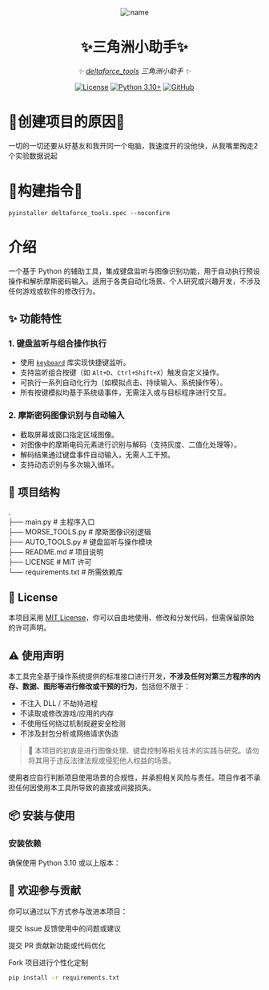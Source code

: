 
<div align="center">

![:name](https://count.getloli.com/@deltaforce_tools?name=deltaforce_tools&theme=capoo-1&padding=6&offset=0&align=top&scale=1&pixelated=1&darkmode=auto)

# ✨三角洲小助手✨

_✨ [deltaforce_tools]([https://github.com/AstrBotDevs/AstrBot](https://github.com/windhide/deltaforce_tools)) 三角洲小助手 ✨_  

[![License](https://img.shields.io/badge/License-MIT-green.svg)](https://opensource.org/licenses/MIT)
[![Python 3.10+](https://img.shields.io/badge/Python-3.10%2B-blue.svg)](https://www.python.org/)
[![GitHub](https://img.shields.io/badge/作者-WindHide-blue)](https://github.com/windhide)

</div>

# 🥹创建项目的原因🥹

一切的一切还要从好基友和我开同一个电脑，我速度开的没他快，从我嘴里掏走2个实验数据说起

# 🔨构建指令🔨
```shell
pyinstaller deltaforce_tools.spec --noconfirm
```

# 介绍

一个基于 Python 的辅助工具，集成键盘监听与图像识别功能，用于自动执行预设操作和解析摩斯密码输入。适用于各类自动化场景、个人研究或兴趣开发，不涉及任何游戏或软件的修改行为。

## ✨ 功能特性

### 1. 键盘监听与组合操作执行
- 使用 [`keyboard`](https://github.com/boppreh/keyboard) 库实现快捷键监听。
- 支持监听组合按键（如 `Alt+D`、`Ctrl+Shift+X`）触发自定义操作。
- 可执行一系列自动化行为（如模拟点击、持续输入、系统操作等）。
- 所有按键模拟均基于系统级事件，无需注入或与目标程序进行交互。

### 2. 摩斯密码图像识别与自动输入
- 截取屏幕或窗口指定区域图像。
- 对图像中的摩斯电码元素进行识别与解码（支持灰度、二值化处理等）。
- 解码结果通过键盘事件自动输入，无需人工干预。
- 支持动态识别与多次输入循环。

## 📁 项目结构
. <br>
├── main.py # 主程序入口 <br>
├── MORSE_TOOLS.py # 摩斯图像识别逻辑 <br>
├── AUTO_TOOLS.py # 键盘监听与操作模块 <br>
├── README.md # 项目说明 <br>
├── LICENSE # MIT 许可 <br>
└── requirements.txt # 所需依赖库


## 🧾 License

本项目采用 [MIT License](LICENSE)，你可以自由地使用、修改和分发代码，但需保留原始的许可声明。

## ⚠️ 使用声明

本工具完全基于操作系统提供的标准接口进行开发，**不涉及任何对第三方程序的内存、数据、图形等进行修改或干预的行为**，包括但不限于：
- 不注入 DLL / 不劫持进程
- 不读取或修改游戏/应用的内存
- 不使用任何绕过机制规避安全检测
- 不涉及封包分析或网络请求伪造

> 📌 本项目的初衷是进行图像处理、键盘控制等相关技术的实践与研究。请勿将其用于违反法律法规或侵犯他人权益的场景。

使用者应自行判断项目使用场景的合规性，并承担相关风险与责任。项目作者不承担任何因使用本工具所导致的直接或间接损失。

## 📦 安装与使用

### 安装依赖

确保使用 Python 3.10 或以上版本：

## 🙌 欢迎参与贡献
你可以通过以下方式参与改进本项目：

提交 Issue 反馈使用中的问题或建议

提交 PR 贡献新功能或代码优化

Fork 项目进行个性化定制

```bash
pip install -r requirements.txt
